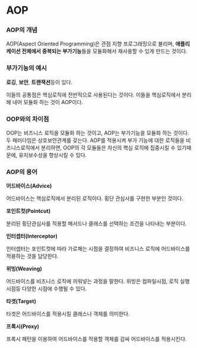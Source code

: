 # AOP

### **AOP의 개념** 
  
AOP(Aspect Oriented Programming)은 관점 지향 프로그래밍으로 불리며, **애플리케이션 전체에서 중복되는 부가기능**들을 모듈화해서 재사용할 수 있게 만드는 것이다. 
 
### **부가기능의 예시**       
   
**로깅**, **보안**, **트랜잭션**등이 있다.    
   
이들의 공통점은 핵심로직에 전반적으로 사용된다는 것이다. 이들을 핵심로직에서 분리해 내어 모듈화 하는 것이 AOP이다.     
  
### **OOP와의 차이점**

OOP는 비즈니스 로직을 모듈화 하는 것이고, AOP는 부가기능을 모듈화 하는 것이다. 두 패러다임은 상호보안관계를 갖는다. AOP를 적용시켜 부가 기능에 대한 로직들을 비즈니스로직에서 분리하면, OOP의 각 모듈들은 자신의 핵심 로직에 집중시킬 수 있기때문에, 유지보수성을 향상시킬 수 있다.

### **AOP의 용어**

**어드바이스(Advice)**

어드바이스는 핵심로직에서 분리된 로직이다. 횡단 관심사를 구현한 부분인 것이다.

**포인트컷(Pointcut)**

분리된 횡단관심사를 적용할 메서드나 클래스를 선택하는 조건을 나타내는 부분이다.

**인터셉터(Interceptor)**

인터셉터는 포인트컷에 따라 가로채는 시점을 결정하여 비즈니스 로직에 어드바이스를 적용하는 것을 담당한다.

**위빙(Weaving)**

어드바이스를 비즈니스 로직에 끼워넣는 과정을 말한다. 위빙은 컴파일시점, 로직 실행시점등 다양한 시점에 수행될 수 있다.

**타겟(Target)**

타겟은 어드바이스를 적용시킬 클래스나 객체를 의미한다.

**프록시(Proxy)**

프록시 패턴을 이용하여 어드바이스를 적용할 객체를 감싸 어드바이스를 적용시킨다.
